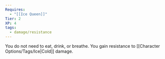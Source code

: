 ```yaml
---
Requires:
  - "[[Ice Queen]]"
Tier: 2
XP: 4
tags:
  - damage/resistance
---
```

You do not need to eat, drink, or breathe. You gain resistance to [[Character Options/Tags/Ice|Cold]] damage.